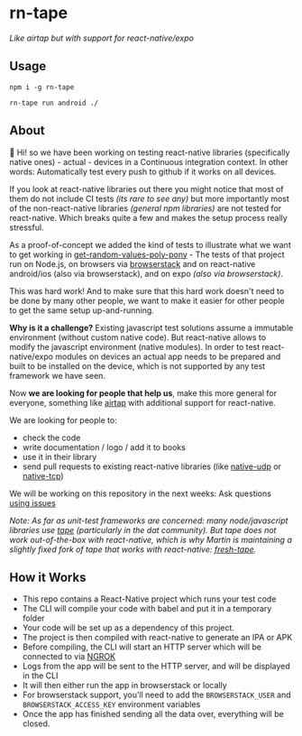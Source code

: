 # rn-tape
_Like airtap but with support for react-native/expo_

## Usage

```
npm i -g rn-tape

rn-tape run android ./
```

## About

:wave: Hi! so we have been working on testing react-native libraries (specifically native ones) - actual - devices in a Continuous integration context. In other words: Automatically test every push to github if it works on all devices.

If you look at react-native libraries out there you might notice that most of them do not include CI tests _(its rare to see any)_ but more importantly most of the non-react-native libraries _(general npm libraries)_ are not tested for react-native. Which breaks quite a few and makes the setup process really stressful.

As a proof-of-concept we added the kind of tests to illustrate what we want to get working in [get-random-values-poly-pony](https://github.com/consento-org/get-random-values-polypony/actions/runs/156910073) - The tests of that project run on Node.js, on browsers via [browserstack](https://www.browserstack.com/) and on react-native android/ios (also via browserstack), and on expo _(also via browserstack)_.

This was hard work! And to make sure that this hard work doesn't need to be done by many other people, we want to make it easier for other people to get the same setup up-and-running.

**Why is it a challenge?** Existing javascript test solutions assume a immutable environment (without custom native code). But react-native allows to modify the javascript environment (native modules). In order to test react-native/expo modules on devices an actual app needs to be prepared and built to be installed on the device, which is not supported by any test framework we have seen.

Now **we are looking for people that help us**, make this more general for everyone, something like [airtap](https://github.com/airtap/airtap) with additional support for react-native.

We are looking for people to:
- check the code
- write documentation / logo / add it to books
- use it in their library
- send pull requests to existing react-native libraries (like [native-udp](https://github.com/tradle/react-native-udp) or [native-tcp](https://github.com/aprock/react-native-tcp))

We will be working on this repository in the next weeks: Ask questions [using issues](https://github.com/consento-org/rn-tape/issues/new)

_Note: As far as unit-test frameworks are concerned: many node/javascript libraries use [tape](https://github.com/substack/tape) (particularly in the dat community). But tape does not work out-of-the-box with react-native, which is why Martin is maintaining a slightly fixed fork of tape that works with react-native: [fresh-tape](https://github.com/martinheidegger/fresh-tape)._

## How it Works

- This repo contains a React-Native project which runs your test code
- The CLI will compile your code with babel and put it in a temporary folder
- Your code will be set up as a dependency of this project.
- The project is then compiled with react-native to generate an IPA or APK
- Before compiling, the CLI will start an HTTP server which will be connected to via [NGROK](https://ngrok.com/)
- Logs from the app will be sent to the HTTP server, and will be displayed in the CLI
- It will then either run the app in browserstack or locally
- For browserstack support, you'll need to add the `BROWSERSTACK_USER` and `BROWSERSTACK_ACCESS_KEY` environment variables
- Once the app has finished sending all the data over, everything will be closed.
